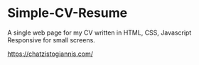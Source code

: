 # Simple-CV-Resume
A single web page for my CV written in HTML, CSS, Javascript<br>
Responsive for small screens. 

<a href="https://chatzistogiannis.com/">https://chatzistogiannis.com/</a>
